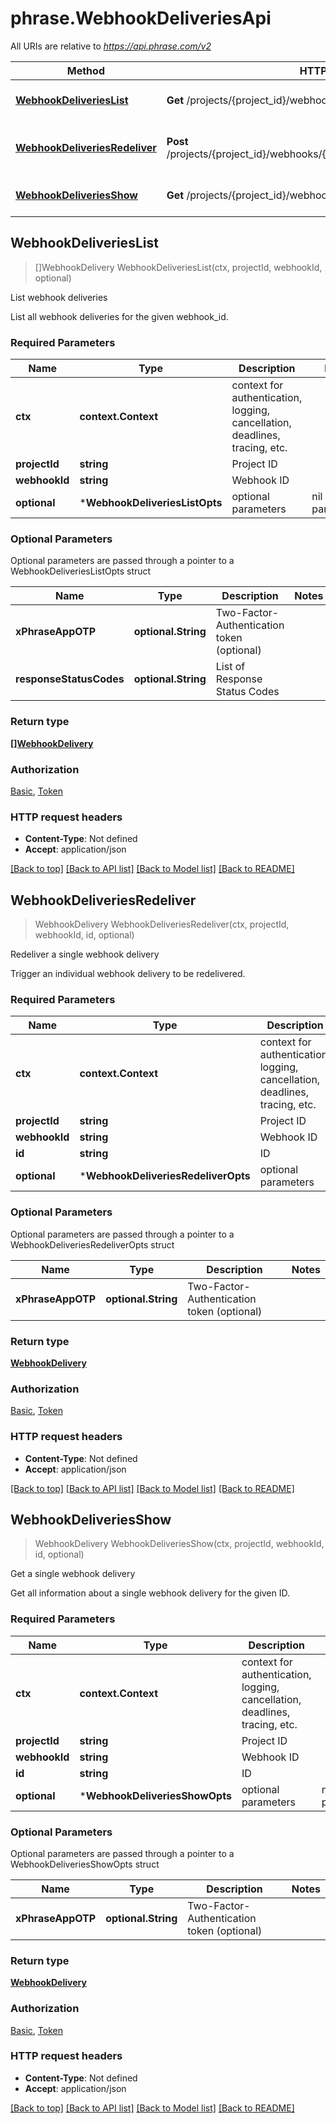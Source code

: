 # phrase.WebhookDeliveriesApi

All URIs are relative to *https://api.phrase.com/v2*

Method | HTTP request | Description
------------- | ------------- | -------------
[**WebhookDeliveriesList**](WebhookDeliveriesApi.md#WebhookDeliveriesList) | **Get** /projects/{project_id}/webhooks/{webhook_id}/deliveries | List webhook deliveries
[**WebhookDeliveriesRedeliver**](WebhookDeliveriesApi.md#WebhookDeliveriesRedeliver) | **Post** /projects/{project_id}/webhooks/{webhook_id}/deliveries/{id}/redeliver | Redeliver a single webhook delivery
[**WebhookDeliveriesShow**](WebhookDeliveriesApi.md#WebhookDeliveriesShow) | **Get** /projects/{project_id}/webhooks/{webhook_id}/deliveries/{id} | Get a single webhook delivery



## WebhookDeliveriesList

> []WebhookDelivery WebhookDeliveriesList(ctx, projectId, webhookId, optional)

List webhook deliveries

List all webhook deliveries for the given webhook_id.

### Required Parameters


Name | Type | Description  | Notes
------------- | ------------- | ------------- | -------------
**ctx** | **context.Context** | context for authentication, logging, cancellation, deadlines, tracing, etc.
**projectId** | **string**| Project ID | 
**webhookId** | **string**| Webhook ID | 
 **optional** | ***WebhookDeliveriesListOpts** | optional parameters | nil if no parameters

### Optional Parameters

Optional parameters are passed through a pointer to a WebhookDeliveriesListOpts struct


Name | Type | Description  | Notes
------------- | ------------- | ------------- | -------------
**xPhraseAppOTP** | **optional.String**| Two-Factor-Authentication token (optional) | 
**responseStatusCodes** | **optional.String**| List of Response Status Codes | 

### Return type

[**[]WebhookDelivery**](WebhookDelivery.md)

### Authorization

[Basic](../README.md#Basic), [Token](../README.md#Token)

### HTTP request headers

- **Content-Type**: Not defined
- **Accept**: application/json

[[Back to top]](#) [[Back to API list]](../README.md#documentation-for-api-endpoints)
[[Back to Model list]](../README.md#documentation-for-models)
[[Back to README]](../README.md)


## WebhookDeliveriesRedeliver

> WebhookDelivery WebhookDeliveriesRedeliver(ctx, projectId, webhookId, id, optional)

Redeliver a single webhook delivery

Trigger an individual webhook delivery to be redelivered.

### Required Parameters


Name | Type | Description  | Notes
------------- | ------------- | ------------- | -------------
**ctx** | **context.Context** | context for authentication, logging, cancellation, deadlines, tracing, etc.
**projectId** | **string**| Project ID | 
**webhookId** | **string**| Webhook ID | 
**id** | **string**| ID | 
 **optional** | ***WebhookDeliveriesRedeliverOpts** | optional parameters | nil if no parameters

### Optional Parameters

Optional parameters are passed through a pointer to a WebhookDeliveriesRedeliverOpts struct


Name | Type | Description  | Notes
------------- | ------------- | ------------- | -------------
**xPhraseAppOTP** | **optional.String**| Two-Factor-Authentication token (optional) | 

### Return type

[**WebhookDelivery**](WebhookDelivery.md)

### Authorization

[Basic](../README.md#Basic), [Token](../README.md#Token)

### HTTP request headers

- **Content-Type**: Not defined
- **Accept**: application/json

[[Back to top]](#) [[Back to API list]](../README.md#documentation-for-api-endpoints)
[[Back to Model list]](../README.md#documentation-for-models)
[[Back to README]](../README.md)


## WebhookDeliveriesShow

> WebhookDelivery WebhookDeliveriesShow(ctx, projectId, webhookId, id, optional)

Get a single webhook delivery

Get all information about a single webhook delivery for the given ID.

### Required Parameters


Name | Type | Description  | Notes
------------- | ------------- | ------------- | -------------
**ctx** | **context.Context** | context for authentication, logging, cancellation, deadlines, tracing, etc.
**projectId** | **string**| Project ID | 
**webhookId** | **string**| Webhook ID | 
**id** | **string**| ID | 
 **optional** | ***WebhookDeliveriesShowOpts** | optional parameters | nil if no parameters

### Optional Parameters

Optional parameters are passed through a pointer to a WebhookDeliveriesShowOpts struct


Name | Type | Description  | Notes
------------- | ------------- | ------------- | -------------
**xPhraseAppOTP** | **optional.String**| Two-Factor-Authentication token (optional) | 

### Return type

[**WebhookDelivery**](WebhookDelivery.md)

### Authorization

[Basic](../README.md#Basic), [Token](../README.md#Token)

### HTTP request headers

- **Content-Type**: Not defined
- **Accept**: application/json

[[Back to top]](#) [[Back to API list]](../README.md#documentation-for-api-endpoints)
[[Back to Model list]](../README.md#documentation-for-models)
[[Back to README]](../README.md)


